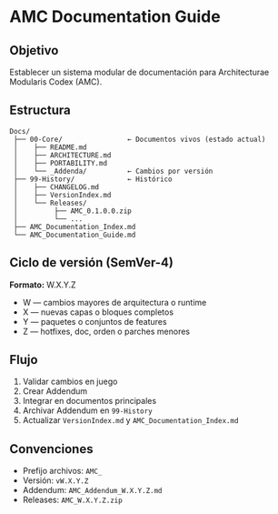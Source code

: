 # AMC Documentation Guide

## Objetivo
Establecer un sistema modular de documentación para Architecturae Modularis Codex (AMC).

## Estructura
```
Docs/
 ├── 00-Core/                ← Documentos vivos (estado actual)
 │    ├── README.md
 │    ├── ARCHITECTURE.md
 │    ├── PORTABILITY.md
 │    └── _Addenda/          ← Cambios por versión
 ├── 99-History/             ← Histórico
 │    ├── CHANGELOG.md
 │    ├── VersionIndex.md
 │    └── Releases/
 │         ├── AMC_0.1.0.0.zip
 │         └── ...
 ├── AMC_Documentation_Index.md
 └── AMC_Documentation_Guide.md
```

## Ciclo de versión (SemVer-4)
**Formato:** W.X.Y.Z

- W — cambios mayores de arquitectura o runtime
- X — nuevas capas o bloques completos
- Y — paquetes o conjuntos de features
- Z — hotfixes, doc, orden o parches menores

## Flujo
1. Validar cambios en juego
2. Crear Addendum
3. Integrar en documentos principales
4. Archivar Addendum en `99-History`
5. Actualizar `VersionIndex.md` y `AMC_Documentation_Index.md`

## Convenciones
- Prefijo archivos: `AMC_`
- Versión: `vW.X.Y.Z`
- Addendum: `AMC_Addendum_W.X.Y.Z.md`
- Releases: `AMC_W.X.Y.Z.zip`

